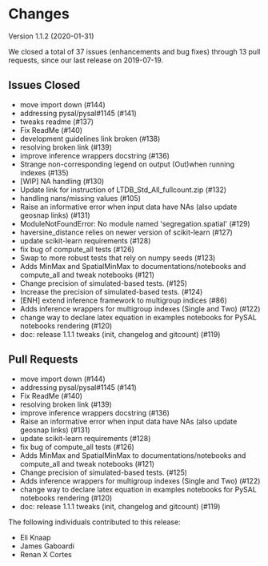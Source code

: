 # Changes

Version 1.1.2 (2020-01-31)

We closed a total of 37 issues (enhancements and bug fixes) through 13 pull requests, since our last release on 2019-07-19.

## Issues Closed
  - move import down (#144)
  - addressing pysal/pysal#1145 (#141)
  - tweaks readme (#137)
  - Fix ReadMe (#140)
  - development guidelines link broken (#138)
  - resolving broken link (#139)
  - improve inference wrappers docstring (#136)
  - Strange non-corresponding legend on output (Out)when running indexes (#135)
  - [WIP] NA handling (#130)
  - Update link for instruction of LTDB_Std_All_fullcount.zip (#132)
  - handling nans/missing values (#105)
  - Raise an informative error when input data have NAs (also update geosnap links) (#131)
  -  ModuleNotFoundError: No module named 'segregation.spatial' (#129)
  - haversine_distance relies on newer version of scikit-learn (#127)
  - update scikit-learn requirements (#128)
  - fix bug of compute_all tests (#126)
  - Swap to more robust tests that rely on numpy seeds (#123)
  - Adds MinMax and SpatialMinMax to documentations/notebooks and compute_all and tweak notebooks (#121)
  - Change precision of simulated-based tests. (#125)
  - Increase the precision of simulated-based tests. (#124)
  - [ENH] extend inference framework to multigroup indices (#86)
  - Adds inference wrappers for multigroup indexes (Single and Two) (#122)
  - change way to declare latex equation in examples notebooks for PySAL notebooks rendering (#120)
  - doc: release 1.1.1 tweaks (init, changelog and gitcount) (#119)

## Pull Requests
  - move import down (#144)
  - addressing pysal/pysal#1145 (#141)
  - Fix ReadMe (#140)
  - resolving broken link (#139)
  - improve inference wrappers docstring (#136)
  - Raise an informative error when input data have NAs (also update geosnap links) (#131)
  - update scikit-learn requirements (#128)
  - fix bug of compute_all tests (#126)
  - Adds MinMax and SpatialMinMax to documentations/notebooks and compute_all and tweak notebooks (#121)
  - Change precision of simulated-based tests. (#125)
  - Adds inference wrappers for multigroup indexes (Single and Two) (#122)
  - change way to declare latex equation in examples notebooks for PySAL notebooks rendering (#120)
  - doc: release 1.1.1 tweaks (init, changelog and gitcount) (#119)

The following individuals contributed to this release:

  - Eli Knaap
  - James Gaboardi
  - Renan X Cortes